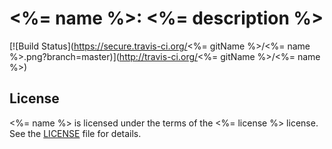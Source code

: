 # <%= name %>: <%= description %>

[![Build Status](https://secure.travis-ci.org/<%= gitName %>/<%= name %>.png?branch=master)](http://travis-ci.org/<%= gitName %>/<%= name %>)

## License

<%= name %> is licensed under the terms of the <%= license %> license. See the [LICENSE](LICENSE) file for details.
